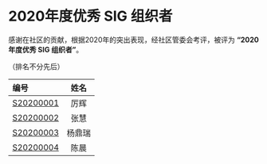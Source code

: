 # 2020年度优秀 SIG 组织者

感谢在社区的贡献，根据2020年的突出表现，经社区管委会考评，被评为 **“2020年度优秀 SIG 组织者”**。

（排名不分先后）

| 编号                       |  姓名  |
| :------------------------- | :----: |
| [S20200001](https://raw.githubusercontent.com/cloudnativeto/community/master/certificate/2020/sig-owner/S20200001.png) |  厉辉  |
| [S20200002](https://raw.githubusercontent.com/cloudnativeto/community/master/certificate/2020/sig-owner/S20200002.png) |  张慧  |
| [S20200003](https://raw.githubusercontent.com/cloudnativeto/community/master/certificate/2020/sig-owner/S20200003.png) | 杨鼎瑞 |
| [S20200004](https://raw.githubusercontent.com/cloudnativeto/community/master/certificate/2020/sig-owner/S20200004.png) |  陈晨  |